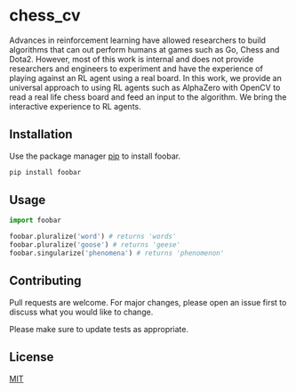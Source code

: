 # chess_cv

Advances in reinforcement learning have allowed researchers to build algorithms
that can out perform humans at games such as Go, Chess and Dota2. However,
most of this work is internal and does not provide researchers and engineers to
experiment and have the experience of playing against an RL agent using a real
board. In this work, we provide an universal approach to using RL agents such as AlphaZero
with OpenCV to read a real life chess board and feed an input to the
algorithm. We bring the interactive experience to RL agents.

## Installation

Use the package manager [pip](https://pip.pypa.io/en/stable/) to install foobar.

```bash
pip install foobar
```

## Usage

```python
import foobar

foobar.pluralize('word') # returns 'words'
foobar.pluralize('goose') # returns 'geese'
foobar.singularize('phenomena') # returns 'phenomenon'
```

## Contributing

Pull requests are welcome. For major changes, please open an issue first to discuss what you would like to change.

Please make sure to update tests as appropriate.

## License

[MIT](https://choosealicense.com/licenses/mit/)
